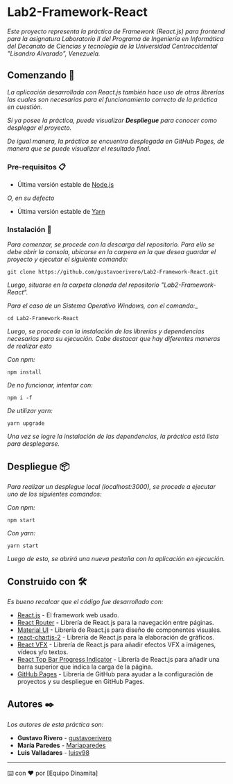 # Lab2-Framework-React

_Este proyecto representa la práctica de Framework (React.js) para frontend para la asignatura Laboratorio II del 
Programa de Ingeniería en Informática del Decanato de Ciencias y tecnología de la Universidad 
Centroccidental "Lisandro Alvarado", Venezuela._

## Comenzando 🚀

_La aplicación desarrollada con React.js también hace uso de otras librerías las cuales son necesarias para
el funcionamiento correcto de la práctica en cuestión._

_Si ya posee la práctica, puede visualizar **Despliegue** para conocer como desplegar el proyecto._

_De igual manera, la práctica se encuentra desplegada en GitHub Pages, de manera que se puede visualizar el resultado final._


### Pre-requisitos 📋

* Última versión estable de [Node.js](https://nodejs.org/en/)

_O, en su defecto_

* Última versión estable de [Yarn](https://yarnpkg.com/)

### Instalación 🔧

_Para comenzar, se procede con la descarga del repositorio. Para ello se debe abrir la consola,
ubicarse en la carpera en la que desea guardar el proyecto y ejecutar el siguiente comando:_

```
git clone https://github.com/gustavoerivero/Lab2-Framework-React.git
```

_Luego, situarse en la carpeta clonada del repositorio "Lab2-Framework-React"._

_Para el caso de un Sistema Operativo Windows, con el comando:__

```
cd Lab2-Framework-React
```

_Luego, se procede con la instalación de las librerías y dependencias necesarias para su ejecución.
Cabe destacar que hay diferentes maneras de realizar esto_

_Con npm:_

```
npm install
```

_De no funcionar, intentar con:_

```
npm i -f
```

_De utilizar yarn:_

```
yarn upgrade
```

_Una vez se logre la instalación de las dependencias, la práctica está lista para desplegarse._

## Despliegue 📦

_Para realizar un desplegue local (localhost:3000), se procede a ejecutar uno de los siguientes comandos:_

_Con npm:_

```
npm start
```

_Con yarn:_
```
yarn start
```

_Luego de esto, se abrirá una nueva pestaña con la aplicación en ejecución._

## Construido con 🛠️

_Es bueno recalcar que el código fue desarrollado con:_

* [React.js](https://es.reactjs.org/) - El framework web usado.
* [React Router](https://reactrouter.com/) - Librería de React.js para la navegación entre páginas.
* [Material UI](https://material-ui.com/) - Librería de React.js para diseño de componentes visuales.
* [react-chartjs-2](http://reactchartjs.github.io/react-chartjs-2/) - Librería de React.js para la elaboración de gráficos.
* [React VFX](https://amagi.dev/react-vfx/) - Librería de React.js para añadir efectos VFX a imágenes, vídeos y/o textos.
* [React Top Bar Progress Indicator](https://www.npmjs.com/package/react-topbar-progress-indicator) - Librería de React.js para añadir una barra superior que indica la carga de la página.
* [GitHub Pages](https://www.npmjs.com/package/gh-pages) - Librería de GitHub para ayudar a la configuración de proyectos y su despliegue en GitHub Pages.

## Autores ✒️

_Los autores de esta práctica son:_

* **Gustavo Rivero** - [gustavoerivero](https://github.com/gustavoerivero)
* **María Paredes**  - [Mariaparedes](https://github.com/Mariaparedes)
* **Luis Valladares**  - [luisv98](https://github.com/luisv98)



---
⌨️ con ❤️ por [Equipo Dinamita] 
